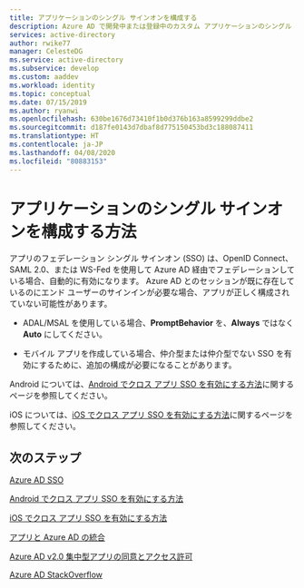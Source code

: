 ```yaml
---
title: アプリケーションのシングル サインオンを構成する
description: Azure AD で開発中または登録中のカスタム アプリケーションのシングル サインオンを構成する方法。
services: active-directory
author: rwike77
manager: CelesteDG
ms.service: active-directory
ms.subservice: develop
ms.custom: aaddev
ms.workload: identity
ms.topic: conceptual
ms.date: 07/15/2019
ms.author: ryanwi
ms.openlocfilehash: 630be1676d73410f1b0d376b163a8599299ddbe2
ms.sourcegitcommit: d187fe0143d7dbaf8d775150453bd3c188087411
ms.translationtype: HT
ms.contentlocale: ja-JP
ms.lasthandoff: 04/08/2020
ms.locfileid: "80883153"
---
```

# <a name="how-to-configure-single-sign-on-for-an-application"></a>アプリケーションのシングル サインオンを構成する方法

アプリのフェデレーション シングル サインオン (SSO) は、OpenID Connect、SAML 2.0、または WS-Fed を使用して Azure AD 経由でフェデレーションしている場合、自動的に有効になります。 Azure AD とのセッションが既に存在しているのにエンド ユーザーのサインインが必要な場合、アプリが正しく構成されていない可能性があります。

* ADAL/MSAL を使用している場合、**PromptBehavior** を、**Always** ではなく **Auto** にしてください。

* モバイル アプリを作成している場合、仲介型または仲介型でない SSO を有効にするために、追加の構成が必要になることがあります。

Android については、[Android でクロス アプリ SSO を有効にする方法](https://docs.microsoft.com/azure/active-directory/develop/active-directory-sso-android)に関するページを参照してください。<br>

iOS については、[iOS でクロス アプリ SSO を有効にする方法](https://docs.microsoft.com/azure/active-directory/develop/active-directory-sso-ios)に関するページを参照してください。

## <a name="next-steps"></a>次のステップ

[Azure AD SSO](https://docs.microsoft.com/azure/active-directory/active-directory-appssoaccess-whatis)<br>

[Android でクロス アプリ SSO を有効にする方法](https://docs.microsoft.com/azure/active-directory/develop/active-directory-sso-android)<br>

[iOS でクロス アプリ SSO を有効にする方法](https://docs.microsoft.com/azure/active-directory/develop/active-directory-sso-ios)<br>

[アプリと Azure AD の統合](https://docs.microsoft.com/azure/active-directory/develop/active-directory-integrating-applications)<br>

[Azure AD v2.0 集中型アプリの同意とアクセス許可](https://docs.microsoft.com/azure/active-directory/develop/active-directory-v2-scopes)<br>

[Azure AD StackOverflow](https://stackoverflow.com/questions/tagged/azure-active-directory)
